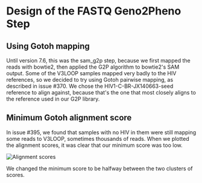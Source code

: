 # Design of the FASTQ Geno2Pheno Step #
## Using Gotoh mapping ##
Until version 7.6, this was the sam_g2p step, because we first mapped the reads
with bowtie2, then applied the G2P algorithm to bowtie2's SAM output. Some of
the V3LOOP samples mapped very badly to the HIV references, so we decided to try
using Gotoh pairwise mapping, as described in issue #370. We chose the
HIV1-C-BR-JX140663-seed reference to align against, because that's the one that
most closely aligns to the reference used in our G2P library.

## Minimum Gotoh alignment score ##
In issue #395, we found that samples with no HIV in them were still mapping
some reads to V3LOOP, sometimes thousands of reads. When we plotted the
alignment scores, it was clear that our minimum score was too low.

![Alignment scores](images/v3loop_alignment_scores.png)

We changed the minimum score to be halfway between the two clusters of scores.